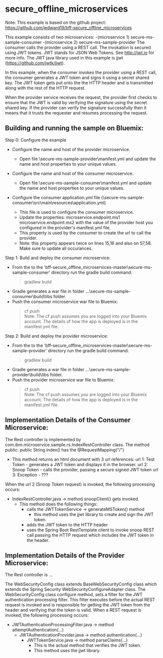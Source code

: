 # secure_offline_microservices

Note: This example is based on the github project: https://github.com/jedward19/bff-secure_offline_microservices

This example consists of two microservices:
 -(microservice 1) secure-ms-sample-consumer
 -(microservice 2) secure-ms-sample-provider
The consumer calls the provider using a REST call.
The invokation is secured using JWT tokens.
JWT stands for JSON Web Tokens. See http://jwt.io for more info.
The JWT java library used in this example is jjwt (https://github.com/jwtk/jjwt).

In this example, when the consumer invokes the provider using a REST call, the consumer 
generates a JWT token and signs it using a secret shared key.  The JWT token gets put onto the
the HTTP header and is transmitted along with the rest of the HTTP request.

When the provider service receives the request, the provider first checks to ensure that the
JWT is valid by verifying the signature using the secret shared key.  If the provider can verify the signature
successfully then it means that it trusts the requester and resumes processing the request.

Building and running the sample on Bluemix:
-------------------------------------------
Step 0: Configure the example
   - Configure the name and host of the provider microservice.
      - Open file \secure-ms-sample-provider\manifest.yml and update the name and host properties to your unique values.

   - Configure the name and host of the consumer microservice.
      - Open file \secure-ms-sample-consumer\manifest.yml and update the name and host properties to your unique values.

   - Configure the consumer application.yml file (\secure-ms-sample-consumer\src\main\resources\application.yml)
      - This file is used to configure the consumer microservice.
      - Update the properties:
             microservice.endpoint.ms1  
             microservice.endpoint.ms2 
         with the value of the provider host you configured in the provider's manifest.yml file.
      - This property is used by the consumer to create the url to call the provider.
      - Note: this property appears twice on lines 15,16 and also on 57,58.  Make sure to update all occurances.

Step 1: Build and deploy the consumer microservice:
   - From the to the 'bff-secure_offline_microservices-master\secure-ms-sample-consumer' directory
     run the gradle build command:
       > gradlew build
   - Gradle generates a war file in folder  ...\secure-ms-sample-consumer\build\libs folder.
   - Push the consumer microservice war file to Bluemix:
       > cf push  
       Note: The cf push assumes you are logged into your Bluemix account.
             The details of how the app is deployed is in the manifest.yml file.

Step 2: Build and deploy the provider microservice:
   - From the to the 'bff-secure_offline_microservices-master\secure-ms-sample-provider' directory
     run the gradle build command:
       > gradlew build
   - Gradle generates a war file in folder  ...\secure-ms-sample-provider\build\libs folder.
   - Push the provider microservice war file to Bluemix:
       > cf push  
       Note: The cf push assumes you are logged into your Bluemix account.
             The details of how the app is deployed is in the manifest.yml file.


Implementation Details of the Consumer Microservice:
----------------------------------------------------
The Rest controller is implemented by com.ibm.microservice.sample.rs.IndexRestController class.
The method public:  public String index() has the @RequestMapping("/")
  - This method returns an html document with 3 url references:
     url 1: Test Token - generates a JWT token and displays it in the browser.
     url 2: Snoop Token - calls the provider, passing a secure signed JWT token
     url 3: Exception - ???

When the url 2 (Snoop Token request) is invoked, the following processing occurs:
   - IndexRestController.java -> method snoopClient() gets invoked.
     - This method does the following things:
         - calls the JWTTokenService -> generateMSToken() method
            - this method uses the jjwt library to create and sign the JWT token.
         - adds the JWT token to the HTTP header
         - uses the Spring Boot RestTemplate client to invoke snoop REST call passing the HTTP request 
           which includes the JWT token in the header.

Implementation Details of the Provider Microservice:
----------------------------------------------------
The Rest controller is ...

The WebSecurityConfig class extends BaseWebSecurityConfig class which extends the Spring Security WebSecurityConfigureAdapter class.
The WebSecurityConfig class configure method, sets a filter for the JWT authentication processing filter.
This filter executes before the actual REST request is invoked and is responsible for getting the JWT token
from the header and verifying that the token is valid.
When a REST request is invoked, the following processing occurs:
  - JWTAuthenticationProcessingFilter.java -> method attemptAuthentication(...)
    - JWTAuthenticationProvider.java -> method authentication(...)
      - JWTTokenService.java -> method parseClaims(...)
        - This is the actual method that verifies the JWT token.
        - This method uses the jjwt library.
